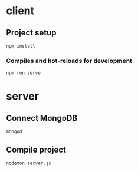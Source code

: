 # client

## Project setup
```
npm install
```

### Compiles and hot-reloads for development
```
npm run serve
```

# server

## Connect MongoDB
```
mongod
```

## Compile project
```
nodemon server.js
```
